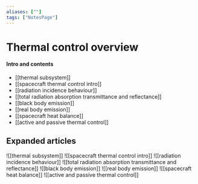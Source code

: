 ```yaml
---
aliases: [""]
tags: ["NotesPage"]
---
```


# Thermal control overview

#### Intro and contents
- [[thermal subsystem]]
- [[spacecraft thermal control intro]]
- [[radiation incidence behaviour]]
- [[total radiation absorption transmittance and reflectance]]
- [[black body emission]]
- [[real body emission]]
- [[spacecraft heat balance]]
- [[active and passive thermal control]]


## Expanded articles
![[thermal subsystem]]
![[spacecraft thermal control intro]]
![[radiation incidence behaviour]]
![[total radiation absorption transmittance and reflectance]]
![[black body emission]]
![[real body emission]]
![[spacecraft heat balance]]
![[active and passive thermal control]]



